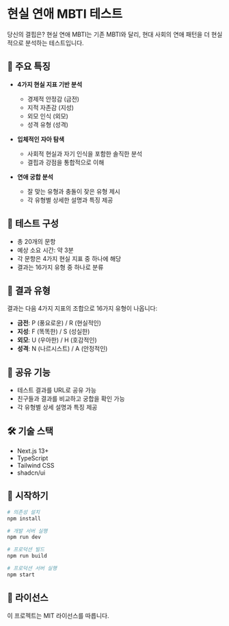 # 현실 연애 MBTI 테스트

당신의 결핍은? 현실 연애 MBTI는 기존 MBTI와 달리, 현대 사회의 연애 패턴을 더 현실적으로 분석하는 테스트입니다.

## 🌟 주요 특징

- **4가지 현실 지표 기반 분석**
  - 경제적 안정감 (금전)
  - 지적 자존감 (지성)
  - 외모 인식 (외모)
  - 성격 유형 (성격)

- **입체적인 자아 탐색**
  - 사회적 현실과 자기 인식을 포함한 솔직한 분석
  - 결핍과 강점을 통합적으로 이해

- **연애 궁합 분석**
  - 잘 맞는 유형과 충돌이 잦은 유형 제시
  - 각 유형별 상세한 설명과 특징 제공

## 🎯 테스트 구성

- 총 20개의 문항
- 예상 소요 시간: 약 3분
- 각 문항은 4가지 현실 지표 중 하나에 해당
- 결과는 16가지 유형 중 하나로 분류

## 💝 결과 유형

결과는 다음 4가지 지표의 조합으로 16가지 유형이 나옵니다:

- **금전**: P (풍요로운) / R (현실적인)
- **지성**: F (똑똑한) / S (성실한)
- **외모**: U (우아한) / H (호감적인)
- **성격**: N (나르시스트) / A (안정적인)

## 🔗 공유 기능

- 테스트 결과를 URL로 공유 가능
- 친구들과 결과를 비교하고 궁합을 확인 가능
- 각 유형별 상세 설명과 특징 제공

## 🛠 기술 스택

- Next.js 13+
- TypeScript
- Tailwind CSS
- shadcn/ui

## 🚀 시작하기

```bash
# 의존성 설치
npm install

# 개발 서버 실행
npm run dev

# 프로덕션 빌드
npm run build

# 프로덕션 서버 실행
npm start
```

## 📝 라이선스

이 프로젝트는 MIT 라이선스를 따릅니다.
